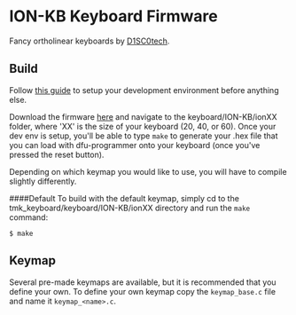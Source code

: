 ION-KB Keyboard Firmware
======================
Fancy ortholinear keyboards by [D1SC0tech](http://d1sc0te.ch).

## Build

Follow [this guide](http://deskthority.net/workshop-f7/how-to-build-your-very-own-keyboard-firmware-t7177.html) to setup your development environment before anything else.

Download the firmware [here](https://github.com/D1SC0tech/tmk_keyboard/archive/master.zip) and navigate to the keyboard/ION-KB/ionXX folder, where 'XX' is the size of your keyboard (20, 40, or 60). Once your dev env is setup, you'll be able to type `make` to generate your .hex file that you can load with dfu-programmer onto your keyboard (once you've pressed the reset button).

Depending on which keymap you would like to use, you will have to compile slightly differently.

####Default
To build with the default keymap, simply cd to the tmk\_keyboard/keyboard/ION-KB/ionXX directory and run the `make` command:
```
$ make
```

## Keymap
Several pre-made keymaps are available, but it is recommended that you define your own. To define your own keymap copy the `keymap_base.c` file and name it `keymap_<name>.c`.
